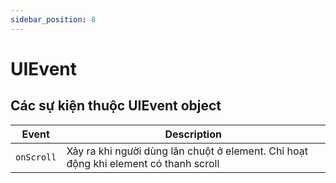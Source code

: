 ```yaml
---
sidebar_position: 8
---
```


# UIEvent

## Các sự kiện thuộc UIEvent object

| Event      | Description                                                                          |
| ---------- | ------------------------------------------------------------------------------------ |
| `onScroll` | Xảy ra khi người dùng lăn chuột ở element. Chỉ hoạt động khi element có thanh scroll |
